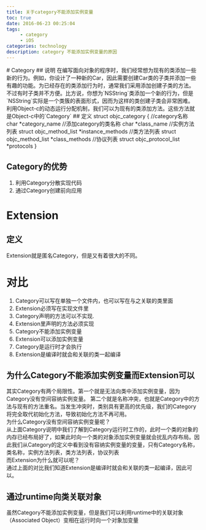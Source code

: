 ```yaml
---
title: 关于category不能添加实例变量
toc: true
date: 2016-06-23 00:25:04
tags: 
     - category
     - iOS
categories: technology
description: category 不能添加实例变量的原因
---
```

<script>
(function(){
    var bp = document.createElement('script');
    var curProtocol = window.location.protocol.split(':')[0];
    if (curProtocol === 'https') {
        bp.src = 'https://zz.bdstatic.com/linksubmit/push.js';        
    }
    else {
        bp.src = 'http://push.zhanzhang.baidu.com/push.js';
    }
    var s = document.getElementsByTagName("script")[0];
    s.parentNode.insertBefore(bp, s);
})();
</script>

<link href="http://cdn.bootcss.com/highlight.js/8.0/styles/monokai_sublime.min.css" rel="stylesheet">  
<script src="http://cdn.bootcss.com/highlight.js/8.0/highlight.min.js"></script>  
<script>hljs.initHighlightingOnLoad();</script>
# Category
## 说明
在编写面向对象的程序时，我们经常想为现有的类添加一些新的行为。例如，你设计了一种新的Car，因此需要创建Car类的子类并添加一些有趣的功能。为已经存在的类添加行为时，通常我们采用添加创建子类的方法。<br>
不过有时子类并不方便。比方说，你想为`NSString`类添加一个新的行为，但是`NSString`实际是一个类簇的表面形式，因而为这样的类创建子类会非常困难。<br>
利用Object-c的动态运行分配机制，我们可以为现有的类添加方法。这些方法就是Object-c中的`Category`
## 定义
	struct objc_category {
	    //category名称
	    char *category_name                                      
	    //添加category的类名称
	    char *class_name        
	    //实例方法列表                                
	    struct objc_method_list *instance_methods                
	    //类方法列表
	    struct objc_method_list *class_methods                   
	    //协议列表
	    struct objc_protocol_list *protocols                     
	}                                                            

## Category的优势
1. 利用Category分散实现代码
2. 通过Category创建前向应用

# Extension
## 定义
Extension就是匿名Category，但是又有着很大的不同。

# 对比
1. Category可以写在单独一个文件内，也可以写在与之关联的类里面
2. Extension必须写在实现文件里  
3. Category声明的方法可以不实现.
4. Extension里声明的方法必须实现
5. Category不能添加实例变量
6. Extension可以添加实例变量
7. Category是运行时才会执行
8. Extension是编译时就会和关联的类一起编译


## 为什么Category不能添加实例变量而Extension可以
其实Category有两个局限性。第一个就是无法向类中添加实例变量，因为Category没有空间容纳实例变量。
第二个就是名称冲突，也就是Category中的方法与现有的方法重名。当发生冲突时，类别具有更高的优先级，我们的Category将完全取代初始化方法，导致初始化方法不再可用。<br>
为什么Category没有空间容纳实例变量呢？<br>
从上面Category说明中我们了解到Category运行时工作的，此时一个类的对象的内存已经布局好了，如果此时向一个类的对象添加实例变量就会扰乱内存布局。因此我们从Category的定义中看到没有容纳实例变量的变量，只有Category名称，类名称，实例方法列表，类方法列表，协议列表<br>
而Extension为什么就可以呢？<br>
通过上面的对比我们知道Extension是编译时就会和关联的类一起编译，因此可以。
## 通过runtime向类关联对象
虽然Category不能添加实例变量，但是我们可以利用runtime中的关联对象（Associated Object）变相在运行时向一个对象加变量  

